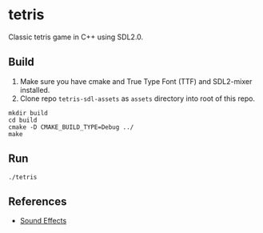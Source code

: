 # tetris
Classic tetris game in C++ using SDL2.0.

## Build
1. Make sure you have cmake and True Type Font (TTF) and SDL2-mixer installed.  
2. Clone repo `tetris-sdl-assets` as `assets` directory into root of this repo. 

```
mkdir build
cd build
cmake -D CMAKE_BUILD_TYPE=Debug ../
make
```
## Run
```
./tetris 
```
## References
* [Sound Effects](https://github.com/nickarora/tetris/tree/master/sounds)
